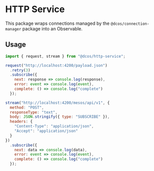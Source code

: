 # HTTP Service

This package wraps connections managed by the `@dcos/connection-manager` package into an Observable.

## Usage
```javascript
import { request, stream } from "@dcos/http-service";

request("http://localhost:4200/payload.json")
  .retry(3)
  .subscribe({
    next: response => console.log(response),
    error: event => console.log(event),
    complete: () => console.log("complete")
  });

stream("http://localhost:4200/mesos/api/v1", {
  method: "POST",
  responseType: "text",
  body: JSON.stringify({ type: "SUBSCRIBE" }),
  headers: {
    "Content-Type": "application/json",
    "Accept": "application/json"
  }
})
  .subscribe({
    next: data => console.log(data),
    error: event => console.log(event),
    complete: () => console.log("complete")
  });
```
